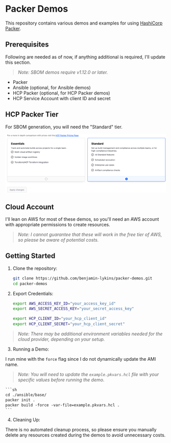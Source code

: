 # Packer Demos

This repository contains various demos and examples for using [HashiCorp Packer](https://developer.hashicorp.com/packer).

## Prerequisites

Following are needed as of now, if anything additional is required, I'll update this section.

> *Note: SBOM demos require v1.12.0 or later.*

- Packer
- Ansible (optional, for Ansible demos)
- HCP Packer (optional, for HCP Packer demos)
- HCP Service Account with client ID and secret

## HCP Packer Tier

For SBOM generation, you will need the "Standard" tier. 

<img src="imgs/pricing-tiers.png" alt="HCP Packer Pricing Tiers" title="HCP Packer Pricing Tiers" width="800"/>

## Cloud Account

I'll lean on AWS for most of these demos, so you'll need an AWS account with appropriate permissions to create resources.

> *Note: I cannot guarantee that these will work in the free tier of AWS, so please be aware of potential costs.*

## Getting Started

1. Clone the repository:
    ```sh
    git clone https://github.com/benjamin-lykins/packer-demos.git
    cd packer-demos
    ```

2. Export Credentials: 
    ```sh
    export AWS_ACCESS_KEY_ID="your_access_key_id"
    export AWS_SECRET_ACCESS_KEY="your_secret_access_key"
    ```

    ```sh
    export HCP_CLIENT_ID="your_hcp_client_id"
    export HCP_CLIENT_SECRET="your_hcp_client_secret"
    ```

> *Note: There may be additional environment variables needed for the cloud provider, depending on your setup.*

3. Running a Demo: 

I run mine with the `force` flag since I do not dynamically update the AMI name. 

> *Note: You will need to update the `example.pkvars.hcl` file with your specific values before running the demo.*

    ```sh
    cd ./ansible/base/
    packer init .
    packer build -force -var-file=example.pkvars.hcl .
    ```

4. Cleaning Up:

There is no automated cleanup process, so please ensure you manually delete any resources created during the demos to avoid unnecessary costs.